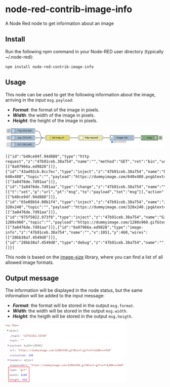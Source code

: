 # node-red-contrib-image-info
A Node Red node to get information about an image

## Install
Run the following npm command in your Node-RED user directory (typically ~/.node-red):
```
npm install node-red-contrib-image-info
```
## Usage
This node can be used to get the following information about the image, arriving in the input `msg.payload`:
+ ***Format***: the format of the image in pixels.
+ ***Width***: the width of the image in pixels.
+ ***Height***: the height of the image in pixels.

![Flow](https://raw.githubusercontent.com/bartbutenaers/node-red-contrib-image-info/master/images/info_flow.png)
```
[{"id":"b40ce94f.94d888","type":"http request","z":"47b91ceb.38a754","name":"","method":"GET","ret":"bin","url":"","tls":"","x":870,"y":460,"wires":[["8a97966a.ed9828"]]},{"id":"43ad92cb.8cc7ec","type":"inject","z":"47b91ceb.38a754","name":"Png 640x480","topic":"","payload":"https://dummyimage.com/640x480.png&text=png+of+640+x+480","payloadType":"str","repeat":"","crontab":"","once":false,"onceDelay":0.1,"x":480,"y":420,"wires":[["3a8476de.7d91aa"]]},{"id":"3a8476de.7d91aa","type":"change","z":"47b91ceb.38a754","name":"","rules":[{"t":"set","p":"url","pt":"msg","to":"payload","tot":"msg"}],"action":"","property":"","from":"","to":"","reg":false,"x":680,"y":460,"wires":[["b40ce94f.94d888"]]},{"id":"65e09b54.00b1f4","type":"inject","z":"47b91ceb.38a754","name":"Jpg 320x240","topic":"","payload":"https://dummyimage.com/320x240.jpg&text=jpg+of+320+x+240","payloadType":"str","repeat":"","crontab":"","once":false,"onceDelay":0.1,"x":480,"y":460,"wires":[["3a8476de.7d91aa"]]},{"id":"975f5022.973f6","type":"inject","z":"47b91ceb.38a754","name":"Gif 1280x960","topic":"","payload":"https://dummyimage.com/1280x960.gif&text=gif+of+1280+x+960","payloadType":"str","repeat":"","crontab":"","once":false,"onceDelay":0.1,"x":480,"y":500,"wires":[["3a8476de.7d91aa"]]},{"id":"8a97966a.ed9828","type":"image-info","z":"47b91ceb.38a754","name":"","x":1051,"y":460,"wires":[["20bb38a7.4549d8"]]},{"id":"20bb38a7.4549d8","type":"debug","z":"47b91ceb.38a754","name":"","active":true,"tosidebar":true,"console":false,"tostatus":false,"complete":"true","x":1209,"y":460,"wires":[]}]
```

This node is based on the [image-size](https://www.npmjs.com/package/image-size) library, where you can find a list of all allowed image formats.

## Output message
The information will be displayed in the node status, but the same information will be added to the input message:
+ ***Format***: the format will be stored in the output `msg.format`.
+ ***Width***: the width will be stored in the output `msg.width`.
+ ***Height***: the heigth will be stored in the output `msg.heigth`.

![Debug](https://raw.githubusercontent.com/bartbutenaers/node-red-contrib-image-info/master/images/info_debug.png)
